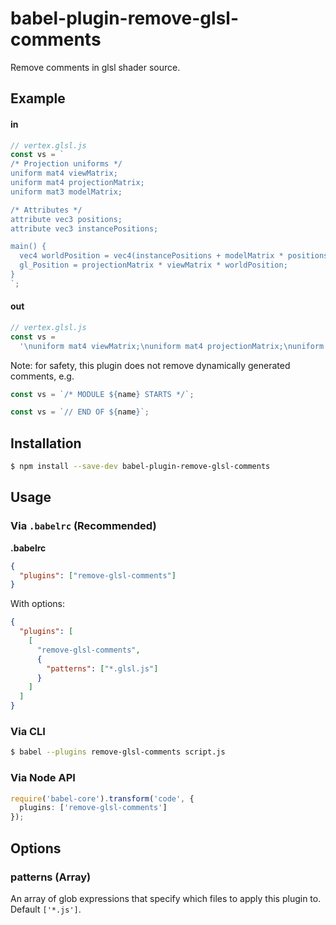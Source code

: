 # babel-plugin-remove-glsl-comments

Remove comments in glsl shader source.

## Example

#### in

```typescript
// vertex.glsl.js
const vs = `
/* Projection uniforms */
uniform mat4 viewMatrix;
uniform mat4 projectionMatrix;
uniform mat3 modelMatrix;

/* Attributes */
attribute vec3 positions;
attribute vec3 instancePositions;

main() {
  vec4 worldPosition = vec4(instancePositions + modelMatrix * positions, 1.); // resolved position of the current vertex
  gl_Position = projectionMatrix * viewMatrix * worldPosition;
}
`;
```

#### out

```typescript
// vertex.glsl.js
const vs =
  '\nuniform mat4 viewMatrix;\nuniform mat4 projectionMatrix;\nuniform mat3 modelMatrix;\n\nattribute vec3 positions;\nattribute vec3 instancePositions;\n\nmain() {\n  vec4 worldPosition = vec4(instancePositions + modelMatrix * positions, 1.);\n  gl_Position = projectionMatrix * viewMatrix * worldPosition;\n}\n';
```

Note: for safety, this plugin does not remove dynamically generated comments, e.g.

```typescript
const vs = `/* MODULE ${name} STARTS */`;
```

```typescript
const vs = `// END OF ${name}`;
```

## Installation

```sh
$ npm install --save-dev babel-plugin-remove-glsl-comments
```

## Usage

### Via `.babelrc` (Recommended)

**.babelrc**

```json
{
  "plugins": ["remove-glsl-comments"]
}
```

With options:

```json
{
  "plugins": [
    [
      "remove-glsl-comments",
      {
        "patterns": ["*.glsl.js"]
      }
    ]
  ]
}
```

### Via CLI

```sh
$ babel --plugins remove-glsl-comments script.js
```

### Via Node API

```typescript
require('babel-core').transform('code', {
  plugins: ['remove-glsl-comments']
});
```

## Options

### patterns (Array)

An array of glob expressions that specify which files to apply this plugin to. Default `['*.js']`.
